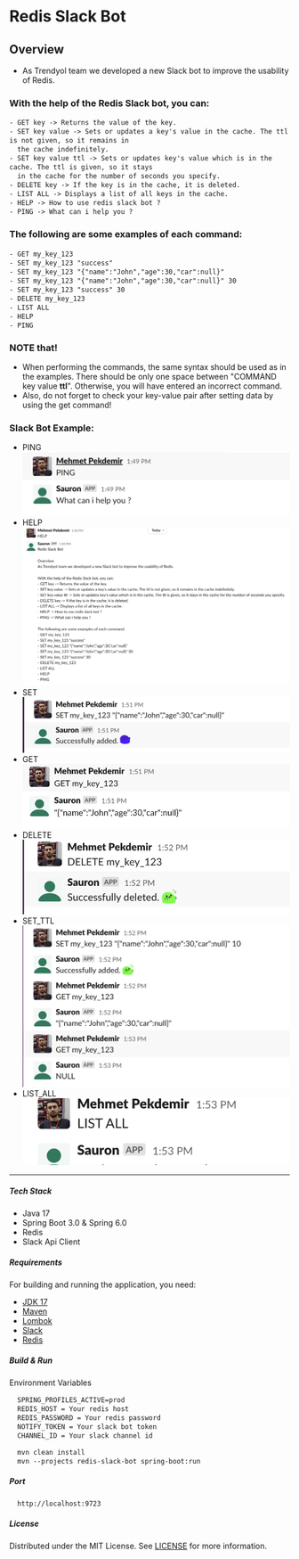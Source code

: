 # Redis Slack Bot

## Overview 

* As Trendyol team we developed a new Slack bot to improve the usability of Redis. <br>


### With the help of the Redis Slack bot, you can:
```
- GET key -> Returns the value of the key.
- SET key value -> Sets or updates a key's value in the cache. The ttl is not given, so it remains in
  the cache indefinitely.
- SET key value ttl -> Sets or updates key's value which is in the cache. The ttl is given, so it stays
  in the cache for the number of seconds you specify.
- DELETE key -> If the key is in the cache, it is deleted.
- LIST ALL -> Displays a list of all keys in the cache.
- HELP -> How to use redis slack bot ?
- PING -> What can i help you ?
```
### The following are some examples of each command:
```
- GET my_key_123
- SET my_key_123 "success"
- SET my_key_123 "{"name":"John","age":30,"car":null}"
- SET my_key_123 "{"name":"John","age":30,"car":null}" 30
- SET my_key_123 "success" 30
- DELETE my_key_123
- LIST ALL
- HELP
- PING
```
### NOTE that!
- When performing the commands, the same syntax should be used as in the examples. There should be only one space between "COMMAND key value <strong>ttl</strong>".
  Otherwise, you will have entered an incorrect command.<br>
- Also, do not forget to check your key-value pair after setting data by using the get command!<br>


### Slack Bot Example:   
- PING <br>
  ![PING](./images/ping.png) <br>
- HELP <br>
  ![HELP](./images/help.png) <br>
- SET <br>
  ![SET](./images/set.png) <br>
- GET <br>
  ![GET](./images/get.png) <br>
- DELETE <br>
  ![DELETE](./images/delete.png) <br>
- SET_TTL <br>
  ![SET_TTL](./images/set_ttl.png) <br>
- LIST_ALL <br>
  ![LIST_ALL](./images/list_all.png) <br>

---

##### Tech Stack
- Java 17
- Spring Boot 3.0 & Spring 6.0
- Redis
- Slack Api Client

##### Requirements

For building and running the application, you need:
- [JDK 17](https://www.oracle.com/java/technologies/javase/jdk17-archive-downloads.html)
- [Maven](https://maven.apache.org)
- [Lombok](https://projectlombok.org/)
- [Slack](https://slack.dev/java-slack-sdk/guides/web-api-basics)
- [Redis](https://redis.io/)


##### Build & Run

Environment Variables
```
  SPRING_PROFILES_ACTIVE=prod
  REDIS_HOST = Your redis host
  REDIS_PASSWORD = Your redis password
  NOTIFY_TOKEN = Your slack bot token
  CHANNEL_ID = Your slack channel id 
```

```
  mvn clean install 
  mvn --projects redis-slack-bot spring-boot:run
```


##### Port
```
  http://localhost:9723
```

##### License

Distributed under the MIT License. See [LICENSE](LICENSE) for more information.